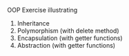 OOP Exercise illustrating
 1. Inheritance
 2. Polymorphism (with delete method)
 3. Encapsulation (with getter functions)
 4. Abstraction (with getter functions)